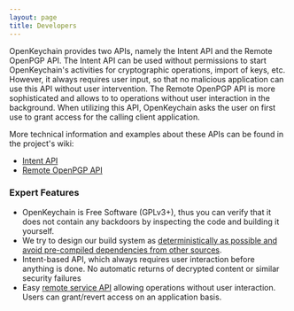 ```yaml
---
layout: page
title: Developers
---
```



OpenKeychain provides two APIs, namely the Intent API and the Remote OpenPGP API. The Intent API can be used without permissions to start OpenKeychain's activities for cryptographic operations, import of keys, etc. However, it always requires user input, so that no malicious application can use this API without user intervention.
The Remote OpenPGP API is more sophisticated and allows to to operations without user interaction in the background. When utilizing this API, OpenKeychain asks the user on first use to grant access for the calling client application.

More technical information and examples about these APIs can be found in the project's wiki:

  * [Intent API](https://github.com/open-keychain/open-keychain/wiki/Intent-API)
  * [Remote OpenPGP API](https://github.com/open-keychain/open-keychain/wiki/OpenPGP-API)


### Expert Features

  * OpenKeychain is Free Software (GPLv3+), thus you can verify that it does not contain any backdoors by inspecting the code and building it yourself.
  * We try to design our build system as [deterministically as possible and avoid pre-compiled dependencies from other sources](https://github.com/open-keychain/open-keychain#gradle-build-system).
  * Intent-based API, which always requires user interaction before anything is done. No automatic returns of decrypted content or similar security failures
  * Easy [remote service API](https://github.com/open-keychain/open-keychain/wiki/OpenPGP-API) allowing operations without user interaction. Users can grant/revert access on an application basis.
